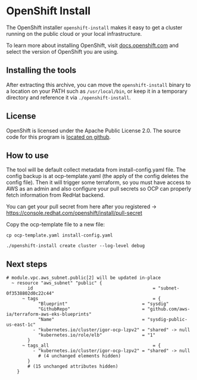 # OpenShift Install

The OpenShift installer `openshift-install` makes it easy to get a cluster
running on the public cloud or your local infrastructure.

To learn more about installing OpenShift, visit [docs.openshift.com](https://docs.openshift.com)
and select the version of OpenShift you are using.

## Installing the tools

After extracting this archive, you can move the `openshift-install` binary
to a location on your PATH such as `/usr/local/bin`, or keep it in a temporary
directory and reference it via `./openshift-install`.

## License

OpenShift is licensed under the Apache Public License 2.0. The source code for this
program is [located on github](https://github.com/openshift/installer).

## How to use

The tool will be default collect metadata from install-config.yaml file. The config backup is at ocp-template.yaml (the apply of the config deletes the config file).
Then it will trigger some terraform, so you must have access to AWS as an admin and also configure your pull secrets so OCP can properly fetch information from RedHat backend.

You can get your pull secret from here after you registered -> https://console.redhat.com/openshift/install/pull-secret

Copy the ocp-template file to a new file:
```
cp ocp-template.yaml install-config.yaml

./openshift-install create cluster --log-level debug
```

## Next steps 
```
# module.vpc.aws_subnet.public[2] will be updated in-place
  ~ resource "aws_subnet" "public" {
        id                                             = "subnet-0f3538802d0c22c44"
      ~ tags                                           = {
            "Blueprint"                            = "sysdig"
            "GithubRepo"                           = "github.com/aws-ia/terraform-aws-eks-blueprints"
            "Name"                                 = "sysdig-public-us-east-1c"
          - "kubernetes.io/cluster/igor-ocp-lzpv2" = "shared" -> null
            "kubernetes.io/role/elb"               = "1"
        }
      ~ tags_all                                       = {
          - "kubernetes.io/cluster/igor-ocp-lzpv2" = "shared" -> null
            # (4 unchanged elements hidden)
        }
        # (15 unchanged attributes hidden)
    }
```

